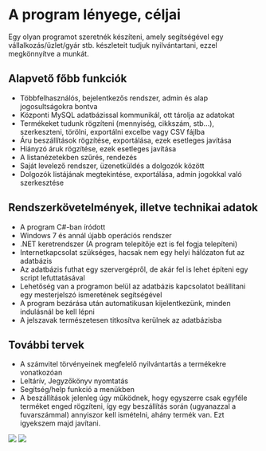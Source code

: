 
<h1>A program lényege, céljai</h1>
<p>Egy olyan programot szeretnék készíteni, amely segítségével egy vállalkozás/üzlet/gyár stb. készleteit tudjuk nyilvántartani, ezzel megkönnyítve a munkát.</p>

<h2>Alapvető főbb funkciók</h2>
<ul>
    <li>Többfelhasználós, bejelentkezős rendszer, admin és alap jogosultságokra bontva</li>
    <li>Központi MySQL adatbázissal kommunikál, ott tárolja az adatokat</li>
    <li>Termékeket tudunk rögzíteni (mennyiség, cikkszám, stb...), szerkeszteni, törölni, exportálni excelbe vagy CSV fájlba</li>
    <li>Áru beszállítások rögzítése, exportálása, ezek esetleges javítása</li>
    <li>Hiányzó áruk rögzítése, ezek esetleges javítása</li>
    <li>A listanézetekben szűrés, rendezés</li>
    <li>Saját levelező rendszer, üzenetküldés a dolgozók között</li>
    <li>Dolgozók listájának megtekintése, exportálása, admin jogokkal való szerkesztése</li>
</ul>

<h2>Rendszerkövetelmények, illetve technikai adatok</h2>
<ul>
    <li>A program C#-ban íródott</li>
    <li>Windows 7 és annál újabb operációs rendszer</li>
    <li>.NET keretrendszer (A program telepítője ezt is fel fogja telepíteni)</li>
    <li>Internetkapcsolat szükséges, hacsak nem egy helyi hálózaton fut az adatbázis</li>
    <li>Az adatbázis futhat egy szervergépről, de akár fel is lehet építeni egy script lefuttatásával</li>
    <li>Lehetőség van a programon belül az adatbázis kapcsolatot beállítani egy mesterjelszó ismeretének segítségével</li>
    <li>A program bezárása után automatikusan kijelentkezünk, minden indulásnál be kell lépni</li>
    <li>A jelszavak természetesen titkosítva kerülnek az adatbázisba</li>
</ul>

<h2>További tervek</h2>
<ul>
    <li>A számvitel törvényeinek megfelelő nyilvántartás a termékekre vonatkozóan</li>
    <li>Leltárív, Jegyzőkönyv nyomtatás</li>
    <li>Segítség/help funkció a menükben</li>
    <li>A beszállítások jelenleg úgy működnek, hogy egyszerre csak egyféle terméket enged rögzíteni, így egy beszállítás során (ugyanazzal a fuvarszámmal) annyiszor kell ismételni, ahány termék van. Ezt igyekszem majd javítani.</li>
</ul>

<img src="https://github.com/krisztiankarolyi/Sapi_WareHouse/assets/145534392/5ca0177c-37eb-43db-a34c-85327d0f1915">
<img src="https://github.com/krisztiankarolyi/Sapi_WareHouse/assets/145534392/f68008e5-f2cb-4254-a3bf-3364100b124f"> 


